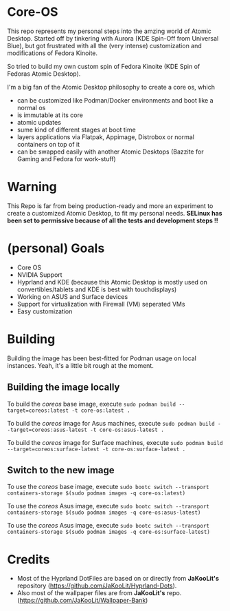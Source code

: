 # Core-OS

This repo represents my personal steps into the amzing world of Atomic Desktop.
Started off by tinkering with Aurora (KDE Spin-Off from Universal Blue), but got frustrated
with all the (very intense) customization and modifications of Fedora Kinoite.

So tried to build my own custom spin of Fedora Kinoite (KDE Spin of Fedoras Atomic Desktop).

I'm a big fan of the Atomic Desktop philosophy to create a core os, which
- can be customized like Podman/Docker environments and boot like a normal os
- is immutable at its core
- atomic updates
- sume kind of different stages at boot time
- layers applications via Flatpak, Appimage, Distrobox or normal containers on top of it
- can be swapped easily with another Atomic Desktops (Bazzite for Gaming and Fedora for work-stuff)

# Warning
This Repo is far from being production-ready and more an experiment to create a customized
Atomic Desktop, to fit my personal needs.
**SELinux has been set to permissive because of all the tests and development steps !!**

# (personal) Goals
- Core OS
- NVIDIA Support
- Hyprland and KDE (because this Atomic Desktop is mostly used on convertibles/tablets and KDE is best with touchdisplays)
- Working on ASUS and Surface devices
- Support for virtualization with Firewall (VM) seperated VMs
- Easy customization

# Building
Building the image has been best-fitted for Podman usage on local instances. Yeah, it's a little bit rough at the moment.

## Building the image locally
To build the *coreos* base image, execute
``sudo podman build --target=coreos:latest -t core-os:latest .``

To build the *coreos* image for Asus machines, execute
``sudo podman build --target=coreos:asus-latest -t core-os:asus-latest .``

To build the *coreos* image for Surface machines, execute
``sudo podman build --target=coreos:surface-latest -t core-os:surface-latest .``

## Switch to the new image
To use the *coreos* base image, execute
``sudo bootc switch --transport containers-storage $(sudo podman images -q core-os:latest)``

To use the *coreos* Asus image, execute
``sudo bootc switch --transport containers-storage $(sudo podman images -q core-os:asus-latest)``

To use the *coreos* Asus image, execute
``sudo bootc switch --transport containers-storage $(sudo podman images -q core-os:surface-latest)``

# Credits
- Most of the Hyprland DotFiles are based on or directly from **JaKooLit's** repository (https://github.com/JaKooLit/Hyprland-Dots). 
- Also most of the wallpaper files are from **JaKooLit's** repo. (https://github.com/JaKooLit/Wallpaper-Bank)

